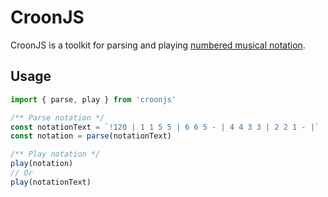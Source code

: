 # CroonJS

CroonJS is a toolkit for parsing and playing [numbered musical notation](https://en.wikipedia.org/wiki/Numbered_musical_notation).

## Usage

```typescript
import { parse, play } from 'croonjs'

/** Parse notation */
const notationText = `!120 | 1 1 5 5 | 6 6 5 - | 4 4 3 3 | 2 2 1 - |`
const notation = parse(notationText)

/** Play notation */
play(notation)
// Or
play(notationText)
```
